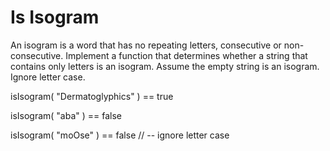 # Is Isogram

An isogram is a word that has no repeating letters, consecutive or non-consecutive. Implement a function that determines whether a string that contains only letters is an isogram. Assume the empty string is an isogram. Ignore letter case.

isIsogram( "Dermatoglyphics" ) == true

isIsogram( "aba" ) == false

isIsogram( "moOse" ) == false // -- ignore letter case
